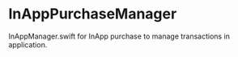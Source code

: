 # InAppPurchaseManager
InAppManager.swift  for InApp purchase to manage transactions in application.
